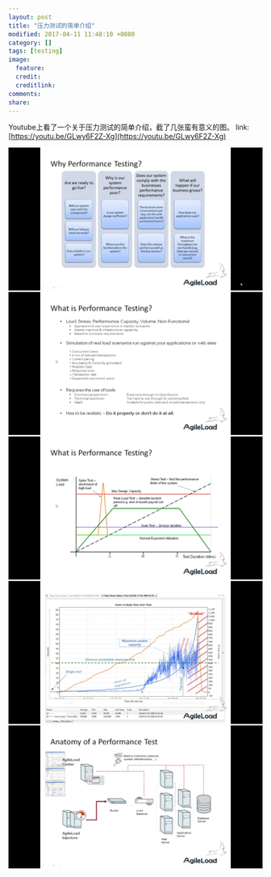 ```yaml
---
layout: post
title: "压力测试的简单介绍"
modified: 2017-04-11 11:48:10 +0800
category: []
tags: [testing]
image:
  feature: 
  credit: 
  creditlink: 
comments: 
share: 
---
```


Youtube上看了一个关于压力测试的简单介绍，截了几张蛮有意义的图。
link: [https://youtu.be/GLwy6F2Z-Xg](https://youtu.be/GLwy6F2Z-Xg)


![load testing](/images/load_testing/IMG_3083.PNG)
![load testing](/images/load_testing/IMG_3085.PNG)
![load testing](/images/load_testing/IMG_3086.PNG)
![load testing](/images/load_testing/IMG_3087.PNG)
![load testing](/images/load_testing/IMG_3089.PNG)


